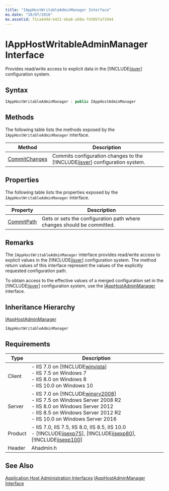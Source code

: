 ```yaml
---
title: "IAppHostWritableAdminManager Interface"
ms.date: "10/07/2016"
ms.assetid: f1ca4d4d-b421-eba8-a50a-74305fa71944
---
```

# IAppHostWritableAdminManager Interface
Provides read/write access to explicit data in the [!INCLUDE[iisver](../../wmi-provider/includes/iisver-md.md)] configuration system.  
  
## Syntax  
  
```cpp  
IAppHostWritableAdminManager : public IAppHostAdminManager  
```  
  
## Methods  
 The following table lists the methods exposed by the `IAppHostWritableAdminManager` interface.  
  
|Method|Description|  
|------------|-----------------|  
|[CommitChanges](../../web-development-reference/native-code-api-reference/iapphostwritableadminmanager-commitchanges-method.md)|Commits configuration changes to the [!INCLUDE[iisver](../../wmi-provider/includes/iisver-md.md)] configuration system.|  
  
## Properties  
 The following table lists the properties exposed by the `IAppHostWritableAdminManager` interface.  
  
|Property|Description|  
|--------------|-----------------|  
|[CommitPath](../../web-development-reference/native-code-api-reference/iapphostwritableadminmanager-commitpath-property.md)|Gets or sets the configuration path where changes should be committed.|  
  
## Remarks  
 The `IAppHostWritableAdminManager` interface provides read/write access to explicit values in the [!INCLUDE[iisver](../../wmi-provider/includes/iisver-md.md)] configuration system. The method return values of this interface represent the values of the explicitly requested configuration path.  
  
 To obtain access to the effective values of a merged configuration set in the [!INCLUDE[iisver](../../wmi-provider/includes/iisver-md.md)] configuration system, use the [IAppHostAdminManager](../../web-development-reference/native-code-api-reference/iapphostadminmanager-interface.md) interface.  
  
## Inheritance Hierarchy  
 [IAppHostAdminManager](../../web-development-reference/native-code-api-reference/iapphostadminmanager-interface.md)  
  
 `IAppHostWritableAdminManager`  
  
## Requirements  
  
|Type|Description|  
|----------|-----------------|  
|Client|-   IIS 7.0 on [!INCLUDE[winvista](../../wmi-provider/includes/winvista-md.md)]<br />-   IIS 7.5 on Windows 7<br />-   IIS 8.0 on Windows 8<br />-   IIS 10.0 on Windows 10|  
|Server|-   IIS 7.0 on [!INCLUDE[winsrv2008](../../wmi-provider/includes/winsrv2008-md.md)]<br />-   IIS 7.5 on Windows Server 2008 R2<br />-   IIS 8.0 on Windows Server 2012<br />-   IIS 8.5 on Windows Server 2012 R2<br />-   IIS 10.0 on Windows Server 2016|  
|Product|-   IIS 7.0, IIS 7.5, IIS 8.0, IIS 8.5, IIS 10.0<br />-   [!INCLUDE[iisexp75](../../web-development-reference/native-code-api-reference/includes/iisexp75-md.md)], [!INCLUDE[iisexp80](../../web-development-reference/native-code-api-reference/includes/iisexp80-md.md)], [!INCLUDE[iisexp100](../../web-development-reference/native-code-api-reference/includes/iisexp100-md.md)]|  
|Header|Ahadmin.h|  
  
## See Also  
 [Application Host Administration Interfaces](../../web-development-reference/native-code-api-reference/application-host-administration-interfaces.md)
 [IAppHostAdminManager Interface](../../web-development-reference/native-code-api-reference/iapphostadminmanager-interface.md)
